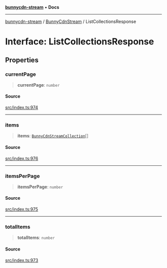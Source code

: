 [**bunnycdn-stream**](../../../README.md) • **Docs**

***

[bunnycdn-stream](../../../globals.md) / [BunnyCdnStream](../README.md) / ListCollectionsResponse

# Interface: ListCollectionsResponse

## Properties

### currentPage

> **currentPage**: `number`

#### Source

[src/index.ts:974](https://github.com/dan-online/bunnycdn-stream/blob/616be292d397c50e1db742e88f1022206d23e14f/src/index.ts#L974)

***

### items

> **items**: [`BunnyCdnStreamCollection`](BunnyCdnStreamCollection.md)[]

#### Source

[src/index.ts:976](https://github.com/dan-online/bunnycdn-stream/blob/616be292d397c50e1db742e88f1022206d23e14f/src/index.ts#L976)

***

### itemsPerPage

> **itemsPerPage**: `number`

#### Source

[src/index.ts:975](https://github.com/dan-online/bunnycdn-stream/blob/616be292d397c50e1db742e88f1022206d23e14f/src/index.ts#L975)

***

### totalItems

> **totalItems**: `number`

#### Source

[src/index.ts:973](https://github.com/dan-online/bunnycdn-stream/blob/616be292d397c50e1db742e88f1022206d23e14f/src/index.ts#L973)
